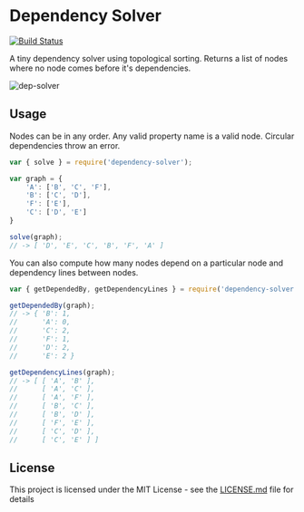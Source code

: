 # Dependency Solver

[![Build Status](https://travis-ci.org/haavistu/dependency-solver.svg?branch=master)](https://travis-ci.org/haavistu/dependency-solver)

A tiny dependency solver using topological sorting. Returns a list of nodes where no node comes before it's dependencies.  

![dep-solver](https://cloud.githubusercontent.com/assets/25879989/23125249/7cd12be6-f779-11e6-87c2-721baa84402d.png)

## Usage

Nodes can be in any order. Any valid property name is a valid node. Circular dependencies throw an error.

```javascript
var { solve } = require('dependency-solver');

var graph = {
    'A': ['B', 'C', 'F'],
    'B': ['C', 'D'],
    'F': ['E'],
    'C': ['D', 'E']
}

solve(graph);
// -> [ 'D', 'E', 'C', 'B', 'F', 'A' ]
```

You can also compute how many nodes depend on a particular node and dependency lines between nodes.

```javascript
var { getDependedBy, getDependencyLines } = require('dependency-solver');

getDependedBy(graph);
// -> { 'B': 1, 
//      'A': 0, 
//      'C': 2, 
//      'F': 1, 
//      'D': 2, 
//      'E': 2 }

getDependencyLines(graph);
// -> [ [ 'A', 'B' ],
//      [ 'A', 'C' ],
//      [ 'A', 'F' ],
//      [ 'B', 'C' ],
//      [ 'B', 'D' ],
//      [ 'F', 'E' ],
//      [ 'C', 'D' ],
//      [ 'C', 'E' ] ]
```

## License

This project is licensed under the MIT License - see the [LICENSE.md](LICENSE.md) file for details

